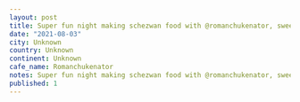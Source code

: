 ```yaml
---
layout: post
title: Super fun night making schezwan food with @romanchukenator, sweet potato noodles, and braised spicy chicken hearts.
date: "2021-08-03"
city: Unknown
country: Unknown
continent: Unknown
cafe_name: Romanchukenator
notes: Super fun night making schezwan food with @romanchukenator, sweet potato noodles, and braised spicy chicken hearts.
published: 1
---
```

